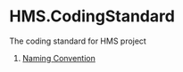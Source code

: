 # HMS.CodingStandard
The coding standard for HMS project

1. [Naming Convention](/CloudHMS/HMS.CodingStandard/tree/master/Naming%20Convention)
